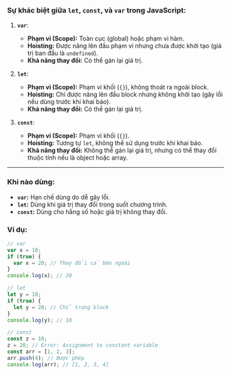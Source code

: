 ### Sự khác biệt giữa `let`, `const`, và `var` trong JavaScript:

1. **`var`**:
   - **Phạm vi (Scope):** Toàn cục (global) hoặc phạm vi hàm.
   - **Hoisting:** Được nâng lên đầu phạm vi nhưng chưa được khởi tạo (giá trị ban đầu là `undefined`).
   - **Khả năng thay đổi:** Có thể gán lại giá trị.

2. **`let`**:
   - **Phạm vi (Scope):** Phạm vi khối (`{}`), không thoát ra ngoài block.
   - **Hoisting:** Chỉ được nâng lên đầu block nhưng không khởi tạo (gây lỗi nếu dùng trước khi khai báo).
   - **Khả năng thay đổi:** Có thể gán lại giá trị.

3. **`const`**:
   - **Phạm vi (Scope):** Phạm vi khối (`{}`).
   - **Hoisting:** Tương tự `let`, không thể sử dụng trước khi khai báo.
   - **Khả năng thay đổi:** Không thể gán lại giá trị, nhưng có thể thay đổi thuộc tính nếu là object hoặc array.

---

### Khi nào dùng:
- **`var`:** Hạn chế dùng do dễ gây lỗi.
- **`let`:** Dùng khi giá trị thay đổi trong suốt chương trình.
- **`const`:** Dùng cho hằng số hoặc giá trị không thay đổi. 

### Ví dụ:
```javascript
// var
var x = 10;
if (true) {
  var x = 20; // Thay đổi cả bên ngoài
}
console.log(x); // 20

// let
let y = 10;
if (true) {
  let y = 20; // Chỉ trong block
}
console.log(y); // 10

// const
const z = 10;
z = 20; // Error: Assignment to constant variable
const arr = [1, 2, 3];
arr.push(4); // Được phép
console.log(arr); // [1, 2, 3, 4]
```
